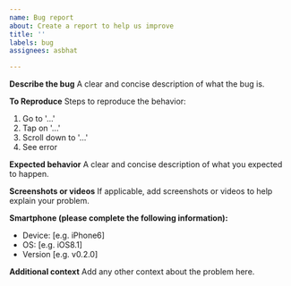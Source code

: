 ```yaml
---
name: Bug report
about: Create a report to help us improve
title: ''
labels: bug
assignees: asbhat

---
```


**Describe the bug**
A clear and concise description of what the bug is.

**To Reproduce**
Steps to reproduce the behavior:
1. Go to '...'
2. Tap on '...'
3. Scroll down to '...'
4. See error

**Expected behavior**
A clear and concise description of what you expected to happen.

**Screenshots or videos**
If applicable, add screenshots or videos to help explain your problem.

**Smartphone (please complete the following information):**
 - Device: [e.g. iPhone6]
 - OS: [e.g. iOS8.1]
 - Version [e.g. v0.2.0]

**Additional context**
Add any other context about the problem here.
